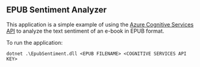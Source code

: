 EPUB Sentiment Analyzer
-----------------------

This application is a simple example of using the [Azure Cognitive Services API](https://docs.microsoft.com/en-us/azure/cognitive-services/) to analyze the text sentiment of an e-book in EPUB format.

To run the application:

    dotnet .\EpubSentiment.dll <EPUB FILENAME> <COGNITIVE SERVICES API KEY>

